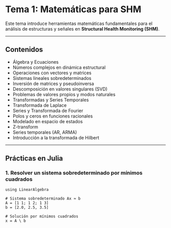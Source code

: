 # Tema 1: Matemáticas para SHM

Este tema introduce herramientas matemáticas fundamentales para el análisis de estructuras y señales en **Structural Health Monitoring (SHM)**.

---

## Contenidos

- Álgebra y Ecuaciones
- Números complejos en dinámica estructural
- Operaciones con vectores y matrices
- Sistemas lineales sobredeterminados
- Inversión de matrices y pseudoinversa
- Descomposición en valores singulares (SVD)
- Problemas de valores propios y modos naturales
- Transformadas y Series Temporales
- Transformada de Laplace
- Series y Transformada de Fourier
- Polos y ceros en funciones racionales
- Modelado en espacio de estados
- Z-transform
- Series temporales (AR, ARMA)
- Introducción a la transformada de Hilbert

---

## Prácticas en Julia

### 1. Resolver un sistema sobredeterminado por mínimos cuadrados
```@example
using LinearAlgebra

# Sistema sobredeterminado Ax ≈ b
A = [1 1; 1 2; 1 3]
b = [2.0, 2.5, 3.5]

# Solución por mínimos cuadrados
x = A \ b